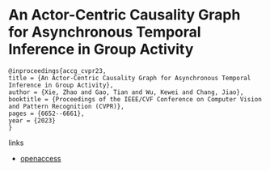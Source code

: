 # An Actor-Centric Causality Graph for Asynchronous Temporal Inference in Group Activity

```
@inproceedings{accg_cvpr23,
title = {An Actor-Centric Causality Graph for Asynchronous Temporal Inference in Group Activity},
author = {Xie, Zhao and Gao, Tian and Wu, Kewei and Chang, Jiao},
booktitle = {Proceedings of the IEEE/CVF Conference on Computer Vision and Pattern Recognition (CVPR)},
pages = {6652--6661},
year = {2023}
}
```

links
- [openaccess](https://openaccess.thecvf.com/content/CVPR2023/html/Xie_An_Actor-Centric_Causality_Graph_for_Asynchronous_Temporal_Inference_in_Group_CVPR_2023_paper.html)
